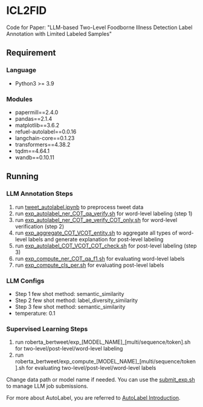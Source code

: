 # ICL2FID
Code for Paper: "LLM-based Two-Level Foodborne Illness Detection Label Annotation with Limited Labeled Samples"

## Requirement
### Language
* Python3 >= 3.9

### Modules
* papermill==2.4.0
* pandas==2.1.4
* matplotlib==3.6.2
* refuel-autolabel==0.0.16
* langchain-core==0.1.23
* transformers==4.38.2
* tqdm==4.64.1
* wandb==0.10.11

## Running
### LLM Annotation Steps
1. run [tweet_autolabel.ipynb](tweet_autolabel.ipynb) to preprocess tweet data
2. run [exp_autolabel_ner_COT_qa_verify.sh](exp_autolabel_ner_COT_qa_verify.sh) for word-level labeling (step 1)
3. run [exp_autolabel_ner_COT_ae_verify_COT_only.sh](exp_autolabel_ner_COT_ae_verify_COT_only.sh) for word-level verification (step 2)
5. run [exp_aggregate_COT_VCOT_entity.sh](exp_aggregate_COT_VCOT_entity.sh) to aggregate all types of word-level labels and generate explanation for post-level labeling
6. run [exp_autolabel_COT_VCOT_COT_check.sh](exp_autolabel_COT_VCOT_COT_check.sh) for post-level labeling (step 3)
7. run [exp_compute_ner_COT_qa_f1.sh](exp_compute_ner_COT_qa_f1.sh) for evaluating word-level labels
8. run [exp_compute_cls_per.sh](exp_compute_cls_per.sh) for evaluating post-level labels

### LLM Configs
* Step 1 few shot method: semantic_similarity
* Step 2 few shot method: label_diversity_similarity
* Step 3 few shot method: semantic_similarity
* temperature: 0.1

### Supervised Learning Steps
1. run roberta_bertweet/exp_[MODEL_NAME]_[multi/sequence/token].sh for two-level/post-level/word-level labeling
2. run roberta_bertweet/exp_compute_[MODEL_NAME]_[multi/sequence/token].sh for evaluating two-level/post-level/word-level labels

Change data path or model name if needed. You can use the [submit_exp.sh](submit_exp.sh) to manage LLM job submissions.

For more about AutoLabel, you are referred to [AutoLabel Introduction](https://docs.refuel.ai/autolabel/introduction/).
